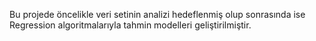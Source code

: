 Bu projede öncelikle veri setinin analizi hedeflenmiş olup sonrasında ise Regression algoritmalarıyla tahmin modelleri geliştirilmiştir.
